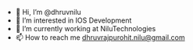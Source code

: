 - 👋 Hi, I’m @dhruvnilu
- 👀 I’m interested in IOS Development
- 🌱 I’m currently working at NiluTechnologies
- 📫 How to reach me dhruvrajpurohit.nilu@gmail.com

<!---
dhruvnilu/dhruvnilu is a ✨ special ✨ repository because its `README.md` (this file) appears on your GitHub profile.
You can click the Preview link to take a look at your changes.
--->
